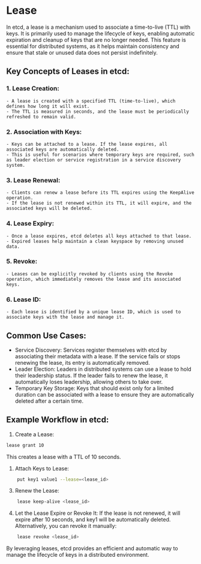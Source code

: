 # Lease

In etcd, a lease is a mechanism used to associate a time-to-live (TTL) with keys. It is primarily used to manage the lifecycle of keys, enabling automatic expiration and cleanup of keys that are no longer needed. This feature is essential for distributed systems, as it helps maintain consistency and ensure that stale or unused data does not persist indefinitely.

## Key Concepts of Leases in etcd:
### 1. Lease Creation:

    - A lease is created with a specified TTL (time-to-live), which defines how long it will exist.
    - The TTL is measured in seconds, and the lease must be periodically refreshed to remain valid.

### 2. Association with Keys:

    - Keys can be attached to a lease. If the lease expires, all associated keys are automatically deleted.
    - This is useful for scenarios where temporary keys are required, such as leader election or service registration in a service discovery system.

### 3. Lease Renewal:

    - Clients can renew a lease before its TTL expires using the KeepAlive operation.
    - If the lease is not renewed within its TTL, it will expire, and the associated keys will be deleted.

### 4. Lease Expiry:

    - Once a lease expires, etcd deletes all keys attached to that lease.
    - Expired leases help maintain a clean keyspace by removing unused data.

### 5. Revoke:

    - Leases can be explicitly revoked by clients using the Revoke operation, which immediately removes the lease and its associated keys.

### 6. Lease ID:

    - Each lease is identified by a unique lease ID, which is used to associate keys with the lease and manage it.

## Common Use Cases:
- Service Discovery: Services register themselves with etcd by associating their metadata with a lease. If the service fails or stops renewing the lease, its entry is automatically removed.
- Leader Election: Leaders in distributed systems can use a lease to hold their leadership status. If the leader fails to renew the lease, it automatically loses leadership, allowing others to take over.
- Temporary Key Storage: Keys that should exist only for a limited duration can be associated with a lease to ensure they are automatically deleted after a certain time.

## Example Workflow in etcd:

1. Create a Lease:

``` sh
lease grant 10
```

This creates a lease with a TTL of 10 seconds.

1. Attach Keys to Lease:

``` sh
    put key1 value1 --lease=<lease_id>
```

3. Renew the Lease:

``` sh
    lease keep-alive <lease_id>
```

4. Let the Lease Expire or Revoke It: If the lease is not renewed, it will expire after 10 seconds, and key1 will be automatically deleted. Alternatively, you can revoke it manually:

```sh
    lease revoke <lease_id>
```


By leveraging leases, etcd provides an efficient and automatic way to manage the lifecycle of keys in a distributed environment.